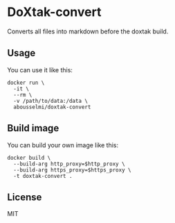 # DoXtak-convert

Converts all files into markdown before the doxtak build.

## Usage

You can use it like this:

``` console
docker run \
  -it \
  --rm \
  -v /path/to/data:/data \
  abousselmi/doxtak-convert
```

## Build image

You can build your own image like this:

``` console
docker build \
  --build-arg http_proxy=$http_proxy \
  --build-arg https_proxy=$https_proxy \
  -t doxtak-convert .
```

## License

MIT